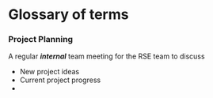 
# Glossary of terms

### Project Planning
A regular ***internal*** team meeting for the RSE team to discuss

 - New project ideas
 - Current project progress
 - 

<!--stackedit_data:
eyJoaXN0b3J5IjpbLTE3ODQ0MjA2MzFdfQ==
-->